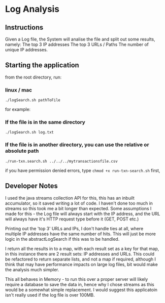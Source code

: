 # Log Analysis

## Instructions

Given a Log file, the System will analise the file and split out some results, namely:
The top 3 IP addresses
The top 3 URLs / Paths
The number of unique IP addresses.

## Starting the application
from the root directory, run:

### linux / mac
```./logSearch.sh pathToFile```

for example:

### If the file is in the same directory
```./logSearch.sh log.txt```

### If the file is in another directory, you can use the relative or absolute path
```./run-txn.search.sh ../../../mytransactionsfile.csv```

if you have permission denied errors, type ```chmod +x run-txn-search.sh``` first,

## Developer Notes
I used the java streams collection API for this, this has an inbuilt accumulator, so it saved writing a lot of code.
I haven't done too much in streams so this took me a bit longer than expected.
Some assumptions I made for this - the Log file will always start with the IP address, and the URL will always have it's HTTP request type before it (GET, POST etc.)

Printing out the 'top 3' URLs and IPs, I don't handle ties at all, where multiple IP addresses have the same number of hits. This will just be more logic in the abstractLogSearch if this was to be handled.

I return all the results in to a map, with each result set as a key for that map, in this instance there are 2 result sets: IP addresses and URLs.
This could be refactored to return separate lists, and not a map if required, although I think that may have performance impacts on large log files, bit would make the analysis much simpler.

This all behaves in Memory - to run this over a proper server will likely require a database to save the data in, hence why I chose streams as this would be a somewhat simple replacement.
I would suggest this applicatoin isn't really used if the log file is over 100MB.

